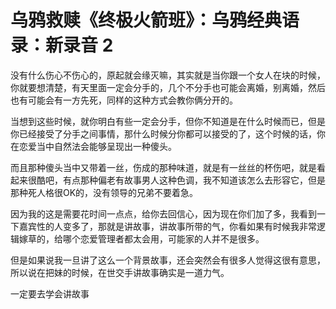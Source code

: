 # 乌鸦救赎《终极火箭班》：乌鸦经典语录：新录音 2

没有什么伤心不伤心的，原起就会缘灭嘛，其实就是当你跟一个女人在块的时候，你就要想清楚，有天里面一定会分手的，几个不分手也可能会离婚，别离婚，然后也有可能会有一方先死，同样的这种方式会教你俩分开的。

当想到这些时候，就你明白有些一定会分手，但你不知道是在什么时候而已，但是你已经接受了分手之间事情，那什么时候分你都可以接受的了，这个时候的话，你在恋爱当中自然法会能够呈现出一种傻头。

而且那种傻头当中又带着一丝，伤成的那种味道，就是有一丝丝的杯伤吧，就是看起来很酷吧，有点那种偏老有故事男人这种色调，我不知道该怎么去形容它，但是那种死人格很OK的，没有领导的兄弟不要着急。

因为我的这是需要花时间一点点，给你去回信心，因为现在你们加了多，我看到一下嘉宾性的人变多了，那就是讲故事，讲故事所带的气，你看如果有时候我非常逻辑嫁草的，给哪个恋爱管理者都太会用，可能家的人并不是很多。

但是如果说我一旦讲了这么一个背景故事，还会突然会有很多人觉得这很有意思，所以说在把妹的时候，在世交手讲故事确实是一道力气。

一定要去学会讲故事